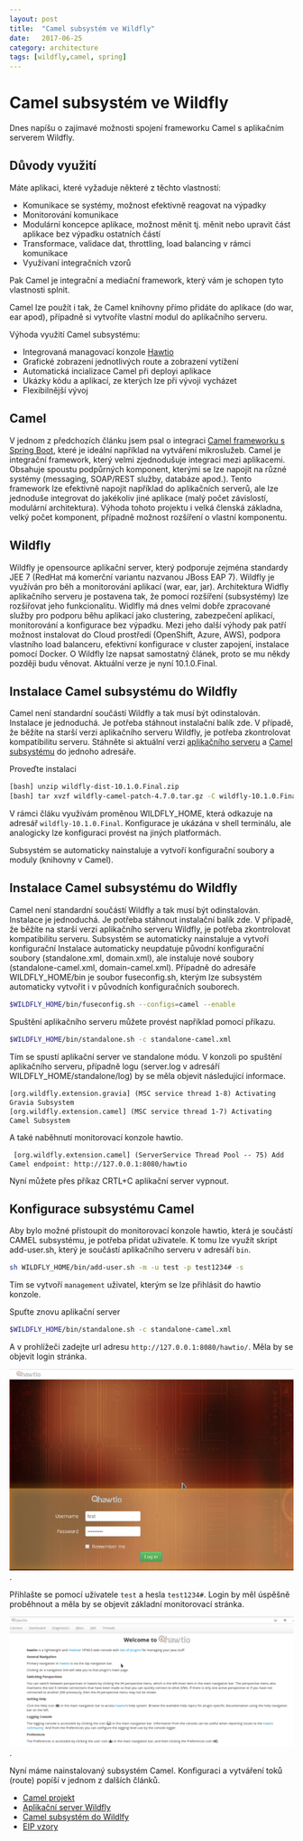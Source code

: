 ```yaml
---
layout: post
title:  "Camel subsystém ve Wildfly"
date:   2017-06-25
category: architecture
tags: [wildfly,camel, spring]
---
```


Camel subsystém ve Wildfly
====

Dnes napíšu o zajímavé možnosti spojení frameworku Camel s aplikačním serverem Wildfly.

Důvody využití
----

Máte aplikaci, které vyžaduje některé z těchto vlastností:

* Komunikace se systémy, možnost efektivně reagovat na výpadky
* Monitorování komunikace
* Modulární koncepce aplikace, možnost měnit tj. měnit nebo upravit část aplikace bez výpadku ostatních částí
* Transformace, validace dat, throttling, load balancing v rámci komunikace
* Využívaní integračních vzorů

Pak Camel je integrační a mediační framework, který vám je schopen tyto vlastnosti splnit. 

Camel lze použít i tak, že Camel knihovny přímo přidáte do aplikace (do war, ear apod), případně si vytvoříte vlastní modul do aplikačního serveru. 

Výhoda využití Camel subsystému:

* Integrovaná managovací konzole [Hawtio](http://www.hawt.io)
* Grafické zobrazení jednotlivých route a zobrazení vytížení 
* Automatická incializace Camel při deployi aplikace
* Ukázky kódu a aplikací, ze kterých lze při vývoji vycházet
* Flexibilnější vývoj 

Camel
----

V jednom z předchozích článku jsem psal o integraci [Camel frameworku s Spring Boot](https://vladimirmezera.github.io/architecture/2017/06/04/SpringBoot/), které je ideální například na vytváření mikroslužeb. Camel je integrační framework, který velmi zjednodušuje integraci mezi aplikacemi. Obsahuje spoustu podpůrných komponent, kterými se lze napojit na různé systémy (messaging, SOAP/REST služby, databáze apod.). Tento framework lze efektivně napojit například do aplikačních serverů, ale lze jednoduše integrovat do jakékoliv jiné aplikace (malý počet závislostí, modulární architektura).  Výhoda tohoto projektu i velká členská základna, velký počet komponent, případně možnost rozšíření o vlastní komponentu. 

Wildfly
----
 
Wildfly je opensource aplikační server, který podporuje zejména standardy JEE 7 (RedHat má komerční variantu nazvanou JBoss EAP 7).  Wildfly je využíván pro běh a monitorování aplikací (war, ear, jar). Architektura Widfly aplikačního serveru je postavena tak, že pomocí rozšíření (subsystémy) lze rozšiřovat jeho funkcionalitu. Widlfly má dnes velmi dobře zpracované služby pro podporu běhu aplikací jako clustering, zabezpečení aplikací, monitorování a konfigurace bez výpadku. Mezi jeho další výhody pak patří možnost instalovat do Cloud prostředí (OpenShift, Azure, AWS), podpora vlastního load balanceru, efektivní konfigurace v cluster zapojení, instalace pomocí Docker. O Wildfly lze napsat samostatný článek, proto se mu někdy později budu věnovat.  Aktuální verze je nyní 10.1.0.Final.

Instalace Camel subsystému do Wildfly
----

Camel není standardní součástí Wildfly a tak musí být odinstalován. Instalace je jednoduchá. Je potřeba stáhnout instalační balík zde. V případě, že běžíte na starší verzi aplikačního serveru Wildfly, je potřeba zkontrolovat kompatibilitu serveru. Stáhněte si aktuální verzi [aplikačního serveru](http://wildfly.org) a [Camel subsystému](https://github.com/wildfly-extras/wildfly-camel/releases) do jednoho adresáře. 

Proveďte instalaci

```bash
[bash] unzip wildfly-dist-10.1.0.Final.zip
[bash] tar xvzf wildfly-camel-patch-4.7.0.tar.gz -C wildfly-10.1.0.Final/
```

V rámci čláku využívám proměnou WILDFLY\_HOME, která odkazuje na adresář `wildfly-10.1.0.Final`. Konfigurace je ukázána v shell terminálu, ale analogicky lze konfiguraci provést na jiných platformách.

Subsystém se automaticky nainstaluje a vytvoří konfigurační soubory a moduly (knihovny v Camel).

Instalace Camel subsystému do Wildfly
----

Camel není standardní součástí Wildfly a tak musí být odinstalován. Instalace je jednoduchá. Je potřeba stáhnout instalační balík zde. V případě, že běžíte na starší verzi aplikačního serveru Wildfly, je potřeba zkontrolovat kompatibilitu serveru. 
Subsystém se automaticky nainstaluje a vytvoří konfigurační 
Instalace automaticky neupdatuje původní konfigurační soubory (standalone.xml, domain.xml), ale instaluje nové soubory (standalone-camel.xml, domain-camel.xml).  Případně do adresáře WILDFLY\_HOME/bin je soubor fuseconfig.sh, kterým lze subsystém automaticky vytvořit i v původních konfiguračních souborech.

```bash
$WILDFLY_HOME/bin/fuseconfig.sh --configs=camel --enable
```

Spuštění aplikačního serveru můžete provést například pomocí příkazu.

```bash
$WILDFLY_HOME/bin/standalone.sh -c standalone-camel.xml
```

Tím se spustí aplikační server ve standalone módu. V konzoli po spuštění aplikačního serveru, případně logu (server.log v adresáří WILDFLY_HOME/standalone/log) by se měla objevit následující informace.

```log
[org.wildfly.extension.gravia] (MSC service thread 1-8) Activating Gravia Subsystem
[org.wildfly.extension.camel] (MSC service thread 1-7) Activating Camel Subsystem

```

A také naběhnutí monitorovací konzole hawtio.

```log
 [org.wildfly.extension.camel] (ServerService Thread Pool -- 75) Add Camel endpoint: http://127.0.0.1:8080/hawtio
```
Nyní můžete přes příkaz CRTL+C aplikační server vypnout.

Konfigurace subsystému Camel
----

Aby bylo možné přistoupit do monitorovací konzole hawtio, která je součástí CAMEL subsystému, je potřeba přidat uživatele. K tomu lze využít skript add-user.sh, který je součástí aplikačního serveru v adresáří `bin`.  

```bash
sh WILDFLY_HOME/bin/add-user.sh -m -u test -p test1234# -s
```
Tím se vytvoří `management` uživatel, kterým se lze přihlásit do hawtio konzole.

Spuťte znovu aplikační server 

```bash
$WILDFLY_HOME/bin/standalone.sh -c standalone-camel.xml
```

A v prohlížeči zadejte url adresu `http://127.0.0.1:8080/hawtio/`. Měla by se objevit login stránka.

![Hawtio login form](/public/camel/hawtio-login.png "Hawtio login form").

Přihlašte se pomocí uživatele `test` a hesla `test1234#`. Login by měl úspěšně proběhnout a měla by se objevit základní monitorovací stránka.

![Hawtio login sucess](/public/camel/hawtio-login-sucess.png "Hawtio login sucess.").



Nyní máme nainstalovaný subsystém Camel. Konfiguraci a vytváření toků (route) popíší v jednom z dalších článků.

* [Camel projekt](http://camel.apache.org/)
* [Aplikační server Wildfly](http://wildfly.org)
* [Camel subsystém do Wildlfy](https://github.com/wildfly-extras/wildfly-camel/releases) 
* [EIP vzory](http://www.enterpriseintegrationpatterns.com/)
